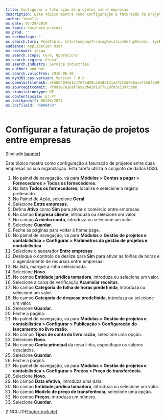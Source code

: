 ```yaml
---
title: Configurar a faturação de projetos entre empresas
description: Este tópico mostra como configuração a faturação de projetos entre duas empresas na sua organização.
author: Yowelle
ms.date: 07/29/2019
ms.topic: business-process
ms.prod: ''
ms.technology: ''
ms.search.form: VendTable, InterCompanyTradingRelationSetupVendor, SysDataAreaSelectLookup, ProjParameters, ProjPosting, ProjTransferPrice
audience: Application User
ms.reviewer: josaw
ms.search.scope: Core, Operations
ms.search.region: Global
ms.search.industry: Service industries
ms.author: andchoi
ms.search.validFrom: 2016-06-30
ms.dyn365.ops.version: Version 7.0.0
ms.openlocfilehash: dfb804945d15476fad29ce93d3f21adfbf2d950ace7b58f30911b36e494ff0c1
ms.sourcegitcommit: 7f8d1e7a16af769adb43d1877c28fdce53975db8
ms.translationtype: HT
ms.contentlocale: pt-PT
ms.lasthandoff: 08/06/2021
ms.locfileid: "6989430"
---
```

# <a name="configure-intercompany-project-invoicing"></a>Configurar a faturação de projetos entre empresas

[!include [banner](../../includes/banner.md)]

Este tópico mostra como configuração a faturação de projetos entre duas empresas na sua organização. Esta tarefa utiliza o conjunto de dados USSI.

1. No painel de navegação, vá para **Módulos > Contas a pagar > Fornecedores > Todos os fornecedores**.
2. Na lista **Todos os fornecedores**, localize e selecione o registo pretendido.
3. No Painel de Ação, selecione **Geral**.
4. Selecione **Entre empresas**.
5. Defina **Ativo** como **Sim** para ativar o comércio entre empresas.
6. No campo **Empresa cliente**, introduza ou selecione um valor.
7. No campo **A minha conta**, introduza ou selecione um valor.
8. Selecione **Guardar**.
9. Feche as páginas para voltar à home page.
10. No painel de navegação, vá para **Módulos > Gestão de projetos e contabilística > Configurar > Parâmetros da gestão de projetos e contabilística**.
11. Selecione o separador **Entre empresas**.
12. Desloque o controlo de deslize para **Sim** para ativar as folhas de horas e o agendamento de recursos entre empresas.
13. Na lista, marque a linha selecionada.
14. Selecione **Novo**.
15. No campo **Entidade jurídica tomadora**, introduza ou selecione um valor.
16. Selecione a caixa de verificação **Acumular receitas**.
17. No campo **Categoria de folha de horas predefinida**, introduza ou selecione um valor.
18. No campo **Categoria de despesa predefinida**, introduza ou selecione um valor.
19. Selecione **Guardar**.
20. Feche a página.
21. No painel de navegação, vá para **Módulos > Gestão de projetos e contabilística > Configurar > Publicação > Configuração do lançamento no livro razão**.
22. No campo **Tipos de conta do livro razão**, selecione uma opção.
23. Selecione **Novo**.
24. No campo **Conta principal** da nova linha, especifique os valores desejados.
25. Selecione **Guardar**.
26. Feche a página.
27. No painel de navegação, vá para **Módulos > Gestão de projetos e contabilística > Configurar > Preços > Preço de transferência**.
28. Selecione **Novo**.
29. No campo **Data efetiva**, introduza uma data.
30. No campo **Entidade jurídica tomadora**, introduza ou selecione um valor.
31. No campo **Modelo de preço de transferência**, selecione uma opção.
32. No campo **Preços**, introduza um número.
33. Selecione **Guardar**.



[!INCLUDE[footer-include](../../includes/footer-banner.md)]